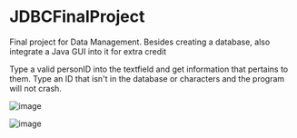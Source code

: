# JDBCFinalProject
Final project for Data Management. Besides creating a database, also integrate a Java GUI into it for extra credit

Type a valid personID into the textfield and get information that pertains to them. Type an ID that isn't in the database or characters and the program will not crash.

![image](https://user-images.githubusercontent.com/64375555/143509202-824df88f-83ab-46a7-8b3e-ed84ae1cb028.png)


![image](https://user-images.githubusercontent.com/64375555/143509260-0e0b550b-97e5-494f-a2ba-870297aa1fd4.png)
